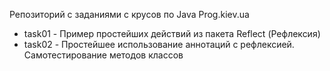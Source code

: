Репозиторий с заданиями с крусов по Java Prog.kiev.ua
<ul>
  <li>task01 - Пример простейших действий из пакета Reflect (Рефлексия)</li>
  <li>task02 - Простейшее использование аннотаций с рефлексией. Самотестирование методов классов</li>
</ul>
